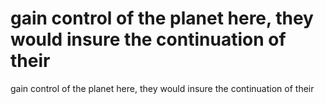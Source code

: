 # gain control of the planet here, they would insure the continuation of their

gain control of the planet here, they would insure the continuation of their